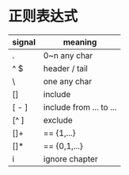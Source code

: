 # 正则表达式

signal | meaning
-|-
.| 0~n any char
^  $ | header / tail
\ | one any char
[] | include
[ - ] | include from ... to ...
[^ ] | exclude
[]+ | == {1,...}
[]* | == {0,1,...}
i | ignore chapter